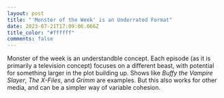 ```yaml
---
layout: post
title: "'Monster of the Week' is an Underrated Format"
date: 2023-07-21T17:09:06.066Z
title_color: "#ffffff"
comments: false
---
```

Monster of the week is an understandble concept. Each episode (as it is primarily a television concept) focuses on a different beast, with potential for something larger in the plot building up. Shows like *Buffy the Vampire Slayer*, *The X-Files*, and *Grimm* are examples. But this also works for other media, and can be a simpler way of variable cohesion.